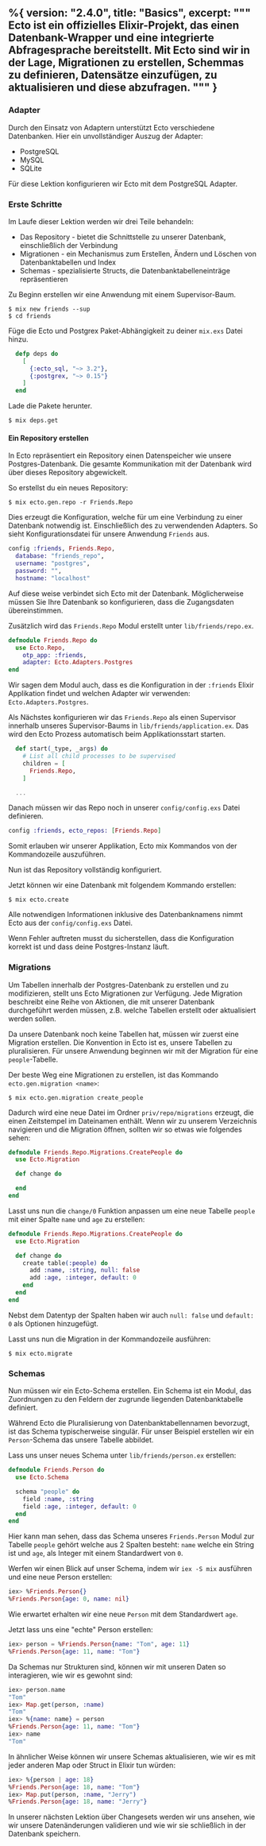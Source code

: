 %{
  version: "2.4.0",
  title: "Basics",
  excerpt: """
  Ecto ist ein offizielles Elixir-Projekt, das einen Datenbank-Wrapper und eine integrierte Abfragesprache bereitstellt.
  Mit Ecto sind wir in der Lage, Migrationen zu erstellen, Schemmas zu definieren, Datensätze einzufügen, zu aktualisieren und diese abzufragen.
  """
}
---

### Adapter

Durch den Einsatz von Adaptern unterstützt Ecto verschiedene Datenbanken. Hier ein unvollständiger Auszug der Adapter:

* PostgreSQL
* MySQL
* SQLite

Für diese Lektion konfigurieren wir Ecto mit dem PostgreSQL Adapter.

### Erste Schritte

Im Laufe dieser Lektion werden wir drei Teile behandeln:

* Das Repository - bietet die Schnittstelle zu unserer Datenbank, einschließlich der Verbindung
* Migrationen - ein Mechanismus zum Erstellen, Ändern und Löschen von Datenbanktabellen und Index
* Schemas - spezialisierte Structs, die Datenbanktabelleneinträge repräsentieren

Zu Beginn erstellen wir eine Anwendung mit einem Supervisor-Baum.

```shell
$ mix new friends --sup
$ cd friends
```

Füge die Ecto und Postgrex Paket-Abhängigkeit zu deiner `mix.exs` Datei hinzu.

```elixir
  defp deps do
    [
      {:ecto_sql, "~> 3.2"},
      {:postgrex, "~> 0.15"}
    ]
  end
```

Lade die Pakete herunter.

```shell
$ mix deps.get
```

#### Ein Repository erstellen

In Ecto repräsentiert ein Repository einen Datenspeicher wie unsere Postgres-Datenbank.
Die gesamte Kommunikation mit der Datenbank wird über dieses Repository abgewickelt.

So erstellst du ein neues Repository:

```shell
$ mix ecto.gen.repo -r Friends.Repo
```

Dies erzeugt die Konfiguration, welche für um eine Verbindung zu einer Datenbank notwendig ist. Einschließlich des zu verwendenden Adapters.
So sieht Konfigurationsdatei für unsere Anwendung `Friends` aus.


```elixir
config :friends, Friends.Repo,
  database: "friends_repo",
  username: "postgres",
  password: "",
  hostname: "localhost"
```

Auf diese weise verbindet sich Ecto mit der Datenbank. Möglicherweise müssen Sie Ihre Datenbank so konfigurieren, dass die Zugangsdaten übereinstimmen.

Zusätzlich wird das `Friends.Repo` Modul erstellt unter `lib/friends/repo.ex`.

```elixir
defmodule Friends.Repo do
  use Ecto.Repo,
    otp_app: :friends,
    adapter: Ecto.Adapters.Postgres
end
```

Wir sagen dem Modul auch, dass es die Konfiguration in der `:friends` Elixir Applikation findet und welchen Adapter wir verwenden: `Ecto.Adapters.Postgres`.

Als Nächstes konfigurieren wir das `Friends.Repo` als einen Supervisor innerhalb unseres Supervisor-Baums in `lib/friends/application.ex`.
Das wird den Ecto Prozess automatisch beim Applikationsstart starten.

```elixir
  def start(_type, _args) do
    # List all child processes to be supervised
    children = [
      Friends.Repo,
    ]

  ...
```

Danach müssen wir das Repo noch in unserer `config/config.exs` Datei definieren.

```elixir
config :friends, ecto_repos: [Friends.Repo]
```
Somit erlauben wir unserer Applikation, Ecto mix Kommandos von der Kommandozeile auszuführen.

Nun ist das Repository vollständig konfiguriert.

Jetzt können wir eine Datenbank mit folgendem Kommando erstellen:

```shell
$ mix ecto.create
```

Alle notwendigen Informationen inklusive des Datenbanknamens nimmt Ecto aus der `config/config.exs` Datei.

Wenn Fehler auftreten musst du sicherstellen, dass die Konfiguration korrekt ist und dass deine Postgres-Instanz läuft.

### Migrations

Um Tabellen innerhalb der Postgres-Datenbank zu erstellen und zu modifizieren, stellt uns Ecto Migrationen zur Verfügung.
Jede Migration beschreibt eine Reihe von Aktionen, die mit unserer Datenbank durchgeführt werden müssen, z.B. welche Tabellen erstellt oder aktualisiert werden sollen.

Da unsere Datenbank noch keine Tabellen hat, müssen wir zuerst eine Migration erstellen.
Die Konvention in Ecto ist es, unsere Tabellen zu pluralisieren. Für unsere Anwendung beginnen wir mit der Migration für eine `people`-Tabelle.

Der beste Weg eine Migrationen zu erstellen, ist das Kommando `ecto.gen.migration <name>`:

```shell
$ mix ecto.gen.migration create_people
```

Dadurch wird eine neue Datei im Ordner `priv/repo/migrations` erzeugt, die einen Zeitstempel im Dateinamen enthält.
Wenn wir zu unserem Verzeichnis navigieren und die Migration öffnen, sollten wir so etwas wie folgendes sehen:

```elixir
defmodule Friends.Repo.Migrations.CreatePeople do
  use Ecto.Migration

  def change do

  end
end
```

Lasst uns nun die `change/0` Funktion anpassen um eine neue Tabelle `people` mit einer Spalte `name` und `age` zu erstellen:

```elixir
defmodule Friends.Repo.Migrations.CreatePeople do
  use Ecto.Migration

  def change do
    create table(:people) do
      add :name, :string, null: false
      add :age, :integer, default: 0
    end
  end
end
```

Nebst dem Datentyp der Spalten haben wir auch `null: false` und `default: 0` als Optionen hinzugefügt.

Lasst uns nun die Migration in der Kommandozeile ausführen:

```shell
$ mix ecto.migrate
```

### Schemas

Nun müssen wir ein Ecto-Schema erstellen. Ein Schema ist ein Modul, das Zuordnungen zu den Feldern der zugrunde liegenden Datenbanktabelle definiert.

Während Ecto die Pluralisierung von Datenbanktabellennamen bevorzugt, ist das Schema typischerweise singulär. Für unser Beispiel erstellen wir ein `Person`-Schema das unsere Tabelle abbildet.

Lass uns unser neues Schema unter `lib/friends/person.ex` erstellen:

```elixir
defmodule Friends.Person do
  use Ecto.Schema

  schema "people" do
    field :name, :string
    field :age, :integer, default: 0
  end
end
```

Hier kann man sehen, dass das Schema unseres `Friends.Person` Modul zur Tabelle `people` gehört welche aus 2 Spalten besteht: `name` welche ein String ist und `age`, als Integer mit einem Standardwert von `0`.

Werfen wir einen Blick auf unser Schema, indem wir `iex -S mix` ausführen und eine neue Person erstellen:

```elixir
iex> %Friends.Person{}
%Friends.Person{age: 0, name: nil}
```

Wie erwartet erhalten wir eine neue `Person` mit dem Standardwert `age`.

Jetzt lass uns eine "echte" Person erstellen:

```elixir
iex> person = %Friends.Person{name: "Tom", age: 11}
%Friends.Person{age: 11, name: "Tom"}
```

Da Schemas nur Strukturen sind, können wir mit unseren Daten so interagieren, wie wir es gewohnt sind:

```elixir
iex> person.name
"Tom"
iex> Map.get(person, :name)
"Tom"
iex> %{name: name} = person
%Friends.Person{age: 11, name: "Tom"}
iex> name
"Tom"
```

In ähnlicher Weise können wir unsere Schemas aktualisieren, wie wir es mit jeder anderen Map oder Struct in Elixir tun würden:

```elixir
iex> %{person | age: 18}
%Friends.Person{age: 18, name: "Tom"}
iex> Map.put(person, :name, "Jerry")
%Friends.Person{age: 18, name: "Jerry"}
```

In unserer nächsten Lektion über Changesets werden wir uns ansehen, wie wir unsere Datenänderungen validieren und wie wir sie schließlich in der Datenbank speichern.
